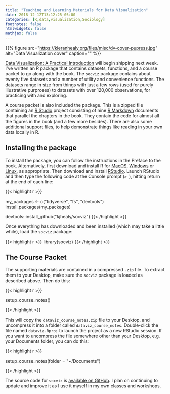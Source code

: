```yaml
---
title: "Teaching and Learning Materials for Data Visualization"
date: 2018-12-12T13:12:25-05:00
categories: [R,data,visualization,Sociology]
footnotes: false
htmlwidgets: false
mathjax: false
---
```



{{% figure src="https://kieranhealy.org/files/misc/dv-cover-pupress.jpg" alt="Data Visualization cover" caption="" %}}

[Data Visualization: A Practical Introduction](https://amzn.to/2vfAixM) will begin shipping next week. I've written an R package that contains datasets, functions, and a course packet to go along with the book. The `socviz` package contains about twenty five datasets and a number of utility and convenience functions. The datasets range in size from things with just a few rows (used for purely illustrative purproses) to datasets with over 120,000 observations, for practicing with and exploring. 

A course packet is also included the package. This is a zipped file containing an [R Studio](http://rstudio.com) project consisting of nine [R Markdown](http://rmarkdown.rstudio.com) documents that parallel the chapters in the book. They contain the code for almost all the figures in the book (and a few more besides). There are also some additional support files, to help demonstrate things like reading in your own data locally in R.

## Installing the package

To install the package, you can follow the instructions in the Preface to the book. Alternatively, first download and install R for [MacOS](https://cran.r-project.org/bin/macosx/), [Windows](https://cran.r-project.org/bin/windows/) or [Linux](https://cran.r-project.org/bin/linux/), as appropriate. Then download and install [RStudio](http://rstudio.com/download/). Launch RStudio and then type the following code at the Console prompt (`> `), hitting return at the end of each line:

{{< highlight r >}}

my_packages <- c("tidyverse", "fs", "devtools")
install.packages(my_packages)


devtools::install_github("kjhealy/socviz")
{{< /highlight >}}

Once everything has downloaded and been installed (which may take a little while), load the `socviz` package: 

{{< highlight r >}}
library(socviz)
{{< /highlight >}}

## The Course Packet

The supporting materials are contained in a compressed `.zip` file. To extract them to your Desktop, make sure the `socviz` package is loaded as described above. Then do this:

{{< highlight r >}}

setup_course_notes()

{{< /highlight >}}

This will copy the `dataviz_course_notes.zip` file to your Desktop, and uncompress it into a folder called `dataviz_course_notes`. Double-click the file named `dataviz.Rproj` to launch the project as a new RStudio session. If you want to uncompress the file somewhere other than your Desktop, e.g. your Documents folder, you can do this:

{{< highlight r >}}

setup_course_notes(folder = "~/Documents")

{{< /highlight >}}



The source code for `socviz` is [available on GitHub](https://github.com/kjhealy/socviz). I plan on continuing to update and improve it as I use it myself in my own classes and workshops.
